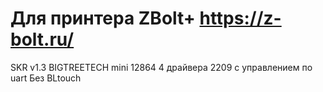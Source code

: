 # Для принтера ZBolt+ https://z-bolt.ru/
SKR v1.3
BIGTREETECH mini 12864
4 драйвера 2209 с управлением по uart
Без BLtouch
